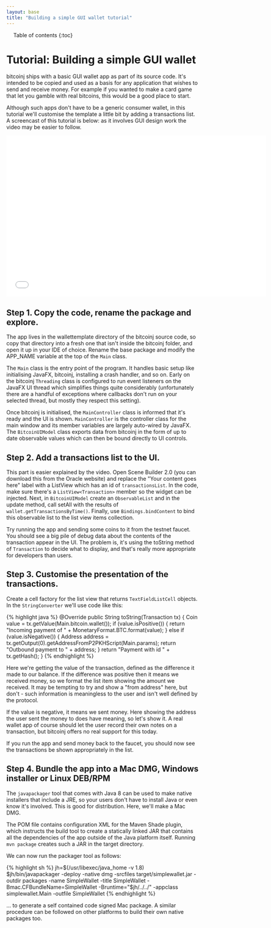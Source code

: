 ```yaml
---
layout: base
title: "Building a simple GUI wallet tutorial"
---
```


<div markdown="1" id="toc" class="toc"><div markdown="1">

* Table of contents
{:toc}

</div></div>

<div markdown="1" class="toccontent">

# Tutorial: Building a simple GUI wallet

bitcoinj ships with a basic GUI wallet app as part of its source code. It's intended to be copied and used as a basis for any application that wishes to send and receive money. For example if you wanted to make a card game that let you gamble with real bitcoins, this would be a good place to start. 

Although such apps don't have to be a generic consumer wallet, in this tutorial we'll customise the template a little bit by adding a transactions list. A screencast of this tutorial is below: as it involves GUI design work the video may be easier to follow.

<iframe width="680" height="422" src="//www.youtube-nocookie.com/embed/9AK11JsZWVo?rel=0" frameborder="0" allowfullscreen></iframe>

## Step 1. Copy the code, rename the package and explore.

The app lives in the wallettemplate directory of the bitcoinj source code, so copy that directory into a fresh one that isn't inside the bitcoinj folder, and open it up in your IDE of choice. Rename the base package and modify the APP_NAME variable at the top of the `Main` class.

The `Main` class is the entry point of the program. It handles basic setup like initialising JavaFX, bitcoinj, installing a crash handler, and so on. Early on the bitcoinj `Threading` class is configured to run event listeners on the JavaFX UI thread which simplifies things quite considerably (unfortunately there are a handful of exceptions where callbacks don't run on your selected thread, but mostly they respect this setting).

Once bitcoinj is initialised, the `MainController` class is informed that it's ready and the UI is shown. `MainController` is the controller class for the main window and its member variables are largely auto-wired by JavaFX. The `BitcoinUIModel` class exports data from bitcoinj in the form of up to date observable values which can then be bound directly to UI controls.

## Step 2. Add a transactions list to the UI.

This part is easier explained by the video. Open Scene Builder 2.0 (you can download this from the Oracle website) and replace the "Your content goes here" label with a ListView which has an id of `transactionsList`. In the code, make sure there's a `ListView<Transaction>` member so the widget can be injected. Next, in `BitcoinUIModel` create an `ObservableList` and in the update method, call setAll with the results of `wallet.getTransactionsByTime()`. Finally, use `Bindings.bindContent` to bind this observable list to the list view items collection.

Try running the app and sending some coins to it from the testnet faucet. You should see a big pile of debug data about the contents of the transaction appear in the UI. The problem is, it's using the toString method of `Transaction` to decide what to display, and that's really more appropriate for developers than users.

## Step 3. Customise the presentation of the transactions.

Create a cell factory for the list view that returns `TextFieldListCell` objects. In the `StringConverter` we'll use code like this:

{% highlight java %}
@Override
public String toString(Transaction tx) {
    Coin value = tx.getValue(Main.bitcoin.wallet());
    if (value.isPositive()) {
        return "Incoming payment of " + MonetaryFormat.BTC.format(value);
    } else if (value.isNegative()) {
        Address address = tx.getOutput(0).getAddressFromP2PKHScript(Main.params);
        return "Outbound payment to " + address;
    }
    return "Payment with id " + tx.getHash();
}
{% endhighlight %}

Here we're getting the value of the transaction, defined as the difference it made to our balance. If the difference was positive then it means we received money, so we format the list item showing the amount we received. It may be tempting to try and show a "from address" here, but don't - such information is meaningless to the user and isn't well defined by the protocol.

If the value is negative, it means we sent money. Here showing the address the user sent the money to does have meaning, so let's show it. A real wallet app of course should let the user record their own notes on a transaction, but bitcoinj offers no real support for this today.

If you run the app and send money back to the faucet, you should now see the transactions be shown appropriately in the list.

## Step 4. Bundle the app into a Mac DMG, Windows installer or Linux DEB/RPM

The `javapackager` tool that comes with Java 8 can be used to make native installers that include a JRE, so your users don't have to install Java or even know it's involved. This is good for distribution. Here, we'll make a Mac DMG.

The POM file contains configuration XML for the Maven Shade plugin, which instructs the build tool to create a statically linked JAR that contains all the dependencies of the app outside of the Java platform itself. Running `mvn package` creates such a JAR in the target directory.

We can now run the packager tool as follows:

{% highlight sh %}
jh=$(/usr/libexec/java_home -v 1.8)
$jh/bin/javapackager -deploy -native dmg -srcfiles target/simplewallet.jar -outdir packages -name SimpleWallet -title SimpleWallet -Bmac.CFBundleName=SimpleWallet -Bruntime="$jh/../../" -appclass simplewallet.Main -outfile SimpleWallet
{% endhighlight %}

... to generate a self contained code signed Mac package. A similar procedure can be followed on other platforms to build their own native packages too.

</div>